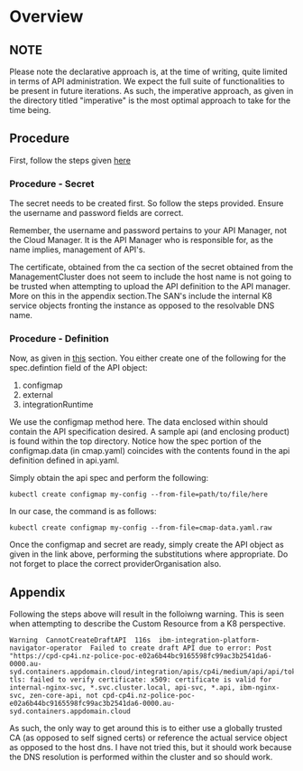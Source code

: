 # Overview


## NOTE

Please note the declarative approach is, at the time of writing, quite limited in terms of API administration. We expect the full suite of functionalities to be present in future iterations. As such, the imperative approach, as given in the directory titled "imperative" is the most optimal approach to take for the time being.

## Procedure

First, follow the steps given [here](https://www.ibm.com/docs/en/cloud-paks/cp-integration/2023.2?topic=integrations-using-declarative-apis)


### Procedure - Secret

The secret needs to be created first. So follow the steps provided. Ensure the username and password fields are correct.

Remember, the username and password pertains to your API Manager, not the Cloud Manager. It is the API Manager who is responsible for, as the name implies, management of API's.

The certificate, obtained from the ca section of the secret obtained from the ManagementCluster does not seem to include the host name is not going to be trusted when attempting to upload the API definition to the API manager. More on this in the appendix section.The SAN's include the internal K8 service objects fronting the instance as opposed to the resolvable DNS name.

### Procedure - Definition

Now, as given in [this](https://www.ibm.com/docs/en/cloud-paks/cp-integration/2023.2?topic=integrations-using-declarative-apis#create-an-api-with-the-cli__title__1) section. You either create one of the following for the spec.defintion field of the API object:

1) configmap
2) external
3) integrationRuntime


We use the configmap method here. The data enclosed within should contain the API specification desired. A sample api (and enclosing product) is found within the top directory. Notice how the spec portion of the configmap.data (in cmap.yaml) coincides with the contents found in the api definition defined in api.yaml.

Simply obtain the api spec and perform the following:

```
kubectl create configmap my-config --from-file=path/to/file/here
```

In our case, the command is as follows:

```
kubectl create configmap my-config --from-file=cmap-data.yaml.raw
```
Once the configmap and secret are ready, simply create the API object as given in the link above, performing the substitutions where appropriate. Do not forget to place the correct providerOrganisation also.


## Appendix

Following the steps above will result in the folloiwng warning. This is seen when attempting to describe the Custom Resource from a K8 perspective.


```
Warning  CannotCreateDraftAPI  116s  ibm-integration-platform-navigator-operator  Failed to create draft API due to error: Post "https://cpd-cp4i.nz-police-poc-e02a6b44bc9165598fc99ac3b2541da6-0000.au-syd.containers.appdomain.cloud/integration/apis/cp4i/medium/api/api/token": tls: failed to verify certificate: x509: certificate is valid for internal-nginx-svc, *.svc.cluster.local, api-svc, *.api, ibm-nginx-svc, zen-core-api, not cpd-cp4i.nz-police-poc-e02a6b44bc9165598fc99ac3b2541da6-0000.au-syd.containers.appdomain.cloud
```

As such, the only way to get around this is to either use a globally trusted CA (as opposed to self signed certs) or reference the actual service object as opposed to the host dns. I have not tried this, but it should work because the DNS resolution is performed within the cluster and so should work.
